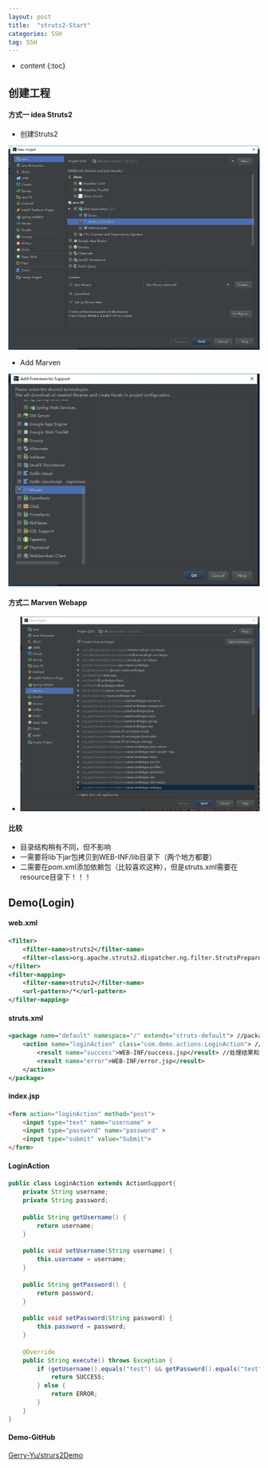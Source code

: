 ```yaml
---
layout: post
title:  "struts2-Start"
categories: SSH
tag: SSH
---
```


* content
{:toc}



## 创建工程

#### 方式一 idea Struts2

+ 创建Struts2

![图1](/styles/images/20161003-1.jpg)
+ Add Marven

![图2](/styles/images/20161003-2.jpg)


#### 方式二 Marven Webapp
+ ![图3](/styles/images/20161003-3.jpg)

#### 比较
+ 目录结构稍有不同，但不影响
+ 一需要将lib下jar包拷贝到WEB-INF/lib目录下（两个地方都要）
+ 二需要在pom.xml添加依赖包（比较喜欢这种），但是struts.xml需要在resource目录下！！！

## Demo(Login)

#### web.xml

``` xml
<filter>
    <filter-name>struts2</filter-name>
    <filter-class>org.apache.struts2.dispatcher.ng.filter.StrutsPrepareAndExecuteFilter</filter-class>
</filter>
<filter-mapping>
    <filter-name>struts2</filter-name>
    <url-pattern>/*</url-pattern>
</filter-mapping>
```

#### struts.xml

``` xml
<package name="default" namespace="/" extends="struts-default"> //package
    <action name="loginAction" class="com.demo.actions.LoginAction"> //action
        <result name="success">WEB-INF/success.jsp</result> //处理结果和物理视图之间对应关系
        <result name="error">WEB-INF/error.jsp</result>
    </action>
</package>
```

#### index.jsp

``` html
<form action="loginAction" method="post">
    <input type="text" name="username" >
    <input type="password" name="password" >
    <input type="submit" value="Submit">
</form>
```

#### LoginAction

``` java
public class LoginAction extends ActionSupport{
    private String username;
    private String password;

    public String getUsername() {
        return username;
    }

    public void setUsername(String username) {
        this.username = username;
    }

    public String getPassword() {
        return password;
    }

    public void setPassword(String password) {
        this.password = password;
    }

    @Override
    public String execute() throws Exception {
        if (getUsername().equals("test") && getPassword().equals("test")) {
            return SUCCESS;
        } else {
            return ERROR;
        }
    }
}
```

#### Demo-GitHub
[Gerry-Yu/strurs2Demo](https://github.com/Gerry-Yu/struts2Demo)